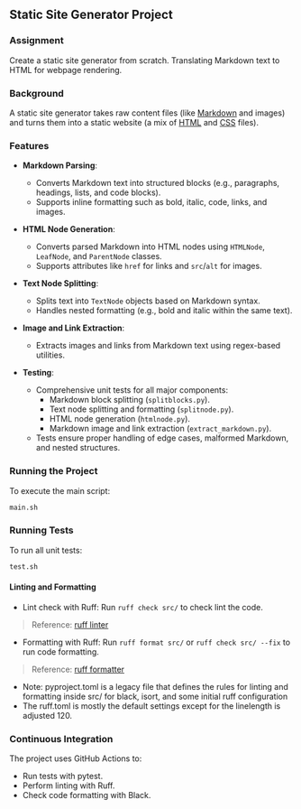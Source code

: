 ## Static Site Generator Project

### Assignment

Create a static site generator from scratch. Translating Markdown text to HTML for webpage rendering.

### Background

A static site generator takes raw content files (like [Markdown](https://www.markdownguide.org/) and images) and turns them into a static website (a mix of [HTML](https://en.wikipedia.org/wiki/HTML) and [CSS](https://developer.mozilla.org/en-US/docs/Web/CSS) files).

### Features

- **Markdown Parsing**:
  - Converts Markdown text into structured blocks (e.g., paragraphs, headings, lists, and code blocks).
  - Supports inline formatting such as bold, italic, code, links, and images.

- **HTML Node Generation**:
  - Converts parsed Markdown into HTML nodes using `HTMLNode`, `LeafNode`, and `ParentNode` classes.
  - Supports attributes like `href` for links and `src`/`alt` for images.

- **Text Node Splitting**:
  - Splits text into `TextNode` objects based on Markdown syntax.
  - Handles nested formatting (e.g., bold and italic within the same text).

- **Image and Link Extraction**:
  - Extracts images and links from Markdown text using regex-based utilities.

- **Testing**:
  - Comprehensive unit tests for all major components:
    - Markdown block splitting (`splitblocks.py`).
    - Text node splitting and formatting (`splitnode.py`).
    - HTML node generation (`htmlnode.py`).
    - Markdown image and link extraction (`extract_markdown.py`).
  - Tests ensure proper handling of edge cases, malformed Markdown, and nested structures.

### Running the Project

To execute the main script:

```sh
main.sh
```

### Running Tests
To run all unit tests:

```sh
test.sh
```

#### Linting and Formatting
- Lint check with Ruff: Run `ruff check src/` to check lint the code.
> Reference: [ruff linter](https://docs.astral.sh/ruff/linter/)
- Formatting with Ruff: Run `ruff format src/` or `ruff check src/ --fix` to run code formatting.
> Reference: [ruff formatter](https://docs.astral.sh/ruff/formatter/)
  - Note: pyproject.toml is a legacy file that defines the rules for linting and formatting inside src/ for black, isort, and some initial ruff configuration
  - The ruff.toml is mostly the default settings except for the linelength is adjusted 120. 

### Continuous Integration
The project uses GitHub Actions to:

- Run tests with pytest.
- Perform linting with Ruff.
- Check code formatting with Black.